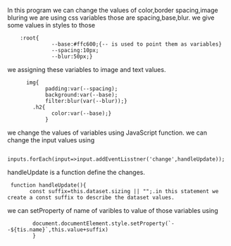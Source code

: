 In this program we can change the values of color,border spacing,image bluring
we are using css variables those are spacing,base,blur.
we give some values in styles to those


        :root{
                  --base:#ffc600;{-- is used to point them as variables}
                  --spacing:10px;
                  --blur:50px;}
                  
                  
 we assigning these variables to image and text values.
 
 
          img{
                padding:var(--spacing);
                background:var(--base);
                filter:blur(var(--blur));}
            .h2{
                  color:var(--base);}
                }
                
                
 we change the values of variables using JavaScript function.
 we can change the input values using
           
           inputs.forEach(input=>input.addEventLisstner('change',handleUpdate));
 handleUpdate is a function define the changes.
     
     
     function handleUpdate(){
           const suffix=this.dataset.sizing || "";.in this statement we create a const suffix to describe the dataset values.
we can setProperty of name of varibles to value of those variables using


            document.documentElement.style.setProperty(`--${tis.name}`,this.value+suffix)
            }
                

